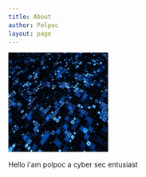 ```yaml
---
title: About
author: Polpoc
layout: page
---
```


  <img alt="" src="https://github.com/PolPoc/Polpoc.github.io/blob/master/images/floating-skull.webp" width="200" height="200" />

Hello i'am polpoc a cyber sec entusiast


